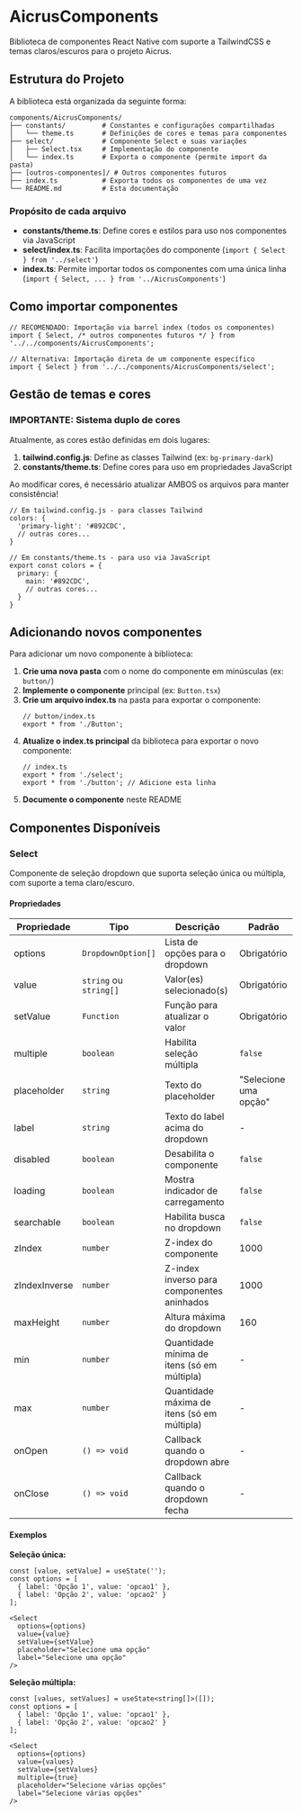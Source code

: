 # AicrusComponents

Biblioteca de componentes React Native com suporte a TailwindCSS e temas claros/escuros para o projeto Aicrus.

## Estrutura do Projeto

A biblioteca está organizada da seguinte forma:

```
components/AicrusComponents/
├── constants/         # Constantes e configurações compartilhadas
│   └── theme.ts       # Definições de cores e temas para componentes
├── select/            # Componente Select e suas variações
│   ├── Select.tsx     # Implementação do componente
│   └── index.ts       # Exporta o componente (permite import da pasta)
├── [outros-componentes]/ # Outros componentes futuros
├── index.ts           # Exporta todos os componentes de uma vez
└── README.md          # Esta documentação
```

### Propósito de cada arquivo

- **constants/theme.ts**: Define cores e estilos para uso nos componentes via JavaScript
- **select/index.ts**: Facilita importações do componente (`import { Select } from '../select'`)  
- **index.ts**: Permite importar todos os componentes com uma única linha (`import { Select, ... } from '../AicrusComponents'`)

## Como importar componentes

```tsx
// RECOMENDADO: Importação via barrel index (todos os componentes)
import { Select, /* outros componentes futuros */ } from '../../components/AicrusComponents';

// Alternativa: Importação direta de um componente específico
import { Select } from '../../components/AicrusComponents/select';
```

## Gestão de temas e cores

### IMPORTANTE: Sistema duplo de cores

Atualmente, as cores estão definidas em dois lugares:

1. **tailwind.config.js**: Define as classes Tailwind (ex: `bg-primary-dark`) 
2. **constants/theme.ts**: Define cores para uso em propriedades JavaScript

Ao modificar cores, é necessário atualizar AMBOS os arquivos para manter consistência!

```tsx
// Em tailwind.config.js - para classes Tailwind
colors: {
  'primary-light': '#892CDC',
  // outras cores...
}

// Em constants/theme.ts - para uso via JavaScript
export const colors = {
  primary: {
    main: '#892CDC',
    // outras cores...
  }
}
```

## Adicionando novos componentes

Para adicionar um novo componente à biblioteca:

1. **Crie uma nova pasta** com o nome do componente em minúsculas (ex: `button/`)
2. **Implemente o componente** principal (ex: `Button.tsx`)
3. **Crie um arquivo index.ts** na pasta para exportar o componente:
   ```tsx
   // button/index.ts
   export * from './Button';
   ```
4. **Atualize o index.ts principal** da biblioteca para exportar o novo componente:
   ```tsx
   // index.ts
   export * from './select';
   export * from './button'; // Adicione esta linha
   ```
5. **Documente o componente** neste README

## Componentes Disponíveis

### Select

Componente de seleção dropdown que suporta seleção única ou múltipla, com suporte a tema claro/escuro.

#### Propriedades

| Propriedade     | Tipo                   | Descrição                                   | Padrão              |
|-----------------|------------------------|---------------------------------------------|---------------------|
| options         | `DropdownOption[]`     | Lista de opções para o dropdown             | Obrigatório         |
| value           | `string` ou `string[]` | Valor(es) selecionado(s)                    | Obrigatório         |
| setValue        | `Function`             | Função para atualizar o valor               | Obrigatório         |
| multiple        | `boolean`              | Habilita seleção múltipla                   | `false`             |
| placeholder     | `string`               | Texto do placeholder                        | "Selecione uma opção" |
| label           | `string`               | Texto do label acima do dropdown            | -                   |
| disabled        | `boolean`              | Desabilita o componente                     | `false`             |
| loading         | `boolean`              | Mostra indicador de carregamento            | `false`             |
| searchable      | `boolean`              | Habilita busca no dropdown                  | `false`             |
| zIndex          | `number`               | Z-index do componente                       | 1000                |
| zIndexInverse   | `number`               | Z-index inverso para componentes aninhados  | 1000                |
| maxHeight       | `number`               | Altura máxima do dropdown                   | 160                 |
| min             | `number`               | Quantidade mínima de itens (só em múltipla) | -                   |
| max             | `number`               | Quantidade máxima de itens (só em múltipla) | -                   |
| onOpen          | `() => void`           | Callback quando o dropdown abre             | -                   |
| onClose         | `() => void`           | Callback quando o dropdown fecha            | -                   |

#### Exemplos

**Seleção única:**

```tsx
const [value, setValue] = useState('');
const options = [
  { label: 'Opção 1', value: 'opcao1' },
  { label: 'Opção 2', value: 'opcao2' }
];

<Select 
  options={options}
  value={value}
  setValue={setValue}
  placeholder="Selecione uma opção"
  label="Selecione uma opção"
/>
```

**Seleção múltipla:**

```tsx
const [values, setValues] = useState<string[]>([]);
const options = [
  { label: 'Opção 1', value: 'opcao1' },
  { label: 'Opção 2', value: 'opcao2' }
];

<Select 
  options={options}
  value={values}
  setValue={setValues}
  multiple={true}
  placeholder="Selecione várias opções"
  label="Selecione várias opções"
/>
``` 